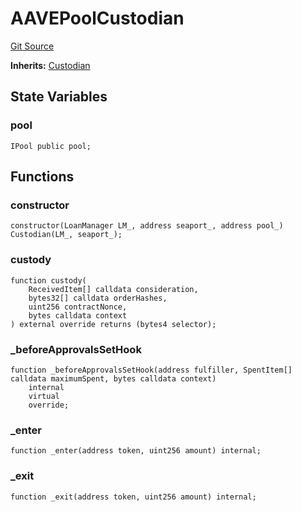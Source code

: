 # AAVEPoolCustodian
[Git Source](https://github.com/AstariaXYZ/starport/blob/75a84b0e30f9e2164d22fbf3939027de06a1ea1a/src/custodians/AAVEPoolCustodian.sol)

**Inherits:**
[Custodian](/src/Custodian.sol/contract.Custodian.md)


## State Variables
### pool

```solidity
IPool public pool;
```


## Functions
### constructor


```solidity
constructor(LoanManager LM_, address seaport_, address pool_) Custodian(LM_, seaport_);
```

### custody


```solidity
function custody(
    ReceivedItem[] calldata consideration,
    bytes32[] calldata orderHashes,
    uint256 contractNonce,
    bytes calldata context
) external override returns (bytes4 selector);
```

### _beforeApprovalsSetHook


```solidity
function _beforeApprovalsSetHook(address fulfiller, SpentItem[] calldata maximumSpent, bytes calldata context)
    internal
    virtual
    override;
```

### _enter


```solidity
function _enter(address token, uint256 amount) internal;
```

### _exit


```solidity
function _exit(address token, uint256 amount) internal;
```

